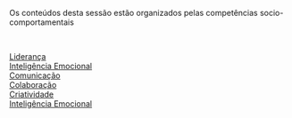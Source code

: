 <p> Os conteúdos desta sessão estão organizados pelas competências socio-comportamentais </p>
</br> <p>
<a href="https://github.com/FaelCaporali/Trybe_git/tree/main/soft-exercicios/liderança">Liderança</a> </br>
<a href="https://github.com/FaelCaporali/Trybe_git/tree/main/soft-exercicios/inteligencia-emocional">Inteligência Emocional</a> </br>
<a href="https://github/FaelCaporali/Trybe_git/tree/main/soft-exercicios/comunicação">Comunicação</a> </br>
<a href="https://github.com/FaelCaporali/Trybe_git/tree/main/soft-exercicios/colaboração">Colaboração</a> </br>
<a href="https://github.com/FaelCaporali/Trybe_git/tree/main/soft-exercicios/criatividade">Criatividade</a> </br>
<a href="https://github.com/FaelCaoprali/Trybe_git/tree/main/soft-exercicios/inteligencia-emocional">Inteligência Emocional<a>
</p>




